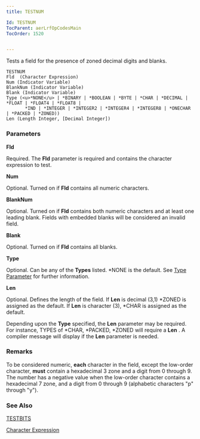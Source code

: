 ```yaml
---
title: TESTNUM

Id: TESTNUM
TocParent: aerLrfOpCodesMain
TocOrder: 1520


---
```


Tests a field for the presence of zoned decimal digits and blanks.

```
TESTNUM
Fld  (Character Expression) 
Num (Indicator Variable) 
BlankNum (Indicator Variable)
Blank (Indicator Variable)
Type (<u>*NONE</u> | *BINARY | *BOOLEAN | *BYTE | *CHAR | *DECIMAL | *FLOAT | *FLOAT4 | *FLOAT8 |
       *IND | *INTEGER | *INTEGER2 | *INTEGER4 | *INTEGER8 | *ONECHAR | *PACKED | *ZONED))
Len (Length Integer, [Decimal Integer])
```

### Parameters

**Fld** 

Required. The **Fld** parameter is required and contains the character expression to test.


**Num** 

Optional. Turned on if **Fld** contains all numeric characters.


**BlankNum** 

Optional. Turned on if **Fld** contains both numeric characters and at least one leading blank. Fields with embedded blanks will be considered an invalid field.


**Blank** 

Optional. Turned on if **Fld** contains all blanks.


**Type** 

Optional. Can be any of the **Types** listed. *NONE is the default. See [Type Parameter](Type_Parameter.html) for further information.


**Len** 

Optional. Defines the length of the field. If **Len** is decimal (3,1) *ZONED is assigned as the default. If **Len** is character (3), *CHAR is assigned as the default. 

Depending upon the **Type** specified, the **Len** parameter may be required. For instance, TYPES of *CHAR, *PACKED, *ZONED will require a **Len** . A compiler message will display if the **Len** parameter is needed.


### Remarks
To be considered numeric, **each** character in the field, except the low-order character, **must** contain a hexadecimal 3 zone and a digit from 0 through 9. The number has a negative value when the low-order character contains a hexadecimal 7 zone, and a digit from 0 through 9 (alphabetic characters "p" through "y"). 

### See Also
[TESTBITS](TESTBITS.html)

[Character Expression](Character_Expression.html) 

